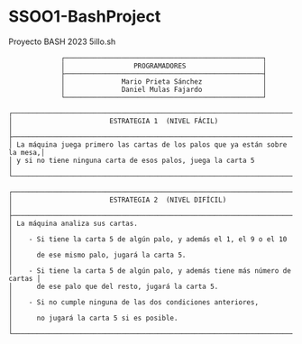 # SSOO1-BashProject
Proyecto BASH 2023 5illo.sh

                 ┌─────────────────────────────────────────────────┐
                 │                 PROGRAMADORES                   │
                 ├─────────────────────────────────────────────────┤
                 │              Mario Prieta Sánchez               │
                 │              Daniel Mulas Fajardo               │
                 └─────────────────────────────────────────────────┘

    ┌─────────────────────────────────────────────────────────────────────────────┐
    │                        ESTRATEGIA 1  (NIVEL FÁCIL)                          │
    ├─────────────────────────────────────────────────────────────────────────────┤
    │ La máquina juega primero las cartas de los palos que ya están sobre la mesa,│
    │ y si no tiene ninguna carta de esos palos, juega la carta 5                 │
    └─────────────────────────────────────────────────────────────────────────────┘

    ┌─────────────────────────────────────────────────────────────────────────────┐
    │                        ESTRATEGIA 2  (NIVEL DIFÍCIL)                        │
    ├─────────────────────────────────────────────────────────────────────────────┤
    │ La máquina analiza sus cartas.                                              │
    │    - Si tiene la carta 5 de algún palo, y además el 1, el 9 o el 10         │
    │      de ese mismo palo, jugará la carta 5.                                  │    
    │    - Si tiene la carta 5 de algún palo, y además tiene más número de cartas │
    │      de ese palo que del resto, jugará la carta 5.                          │
    │    - Si no cumple ninguna de las dos condiciones anteriores,                │
    │      no jugará la carta 5 si es posible.                                    │
    └─────────────────────────────────────────────────────────────────────────────┘
